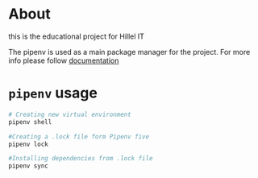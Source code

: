 # About
this is the educational project for Hillel IT

The pipenv is used as a main package manager for the project. For more info please follow [documentation](https://pipenv.pypa.io/en/latest/)

# `pipenv` usage

```sh
# Creating new virtual environment
pipenv shell

#Creating a .lock file form Pipenv five
pipenv lock

#Installing dependencies from .lock file
pipenv sync
```

